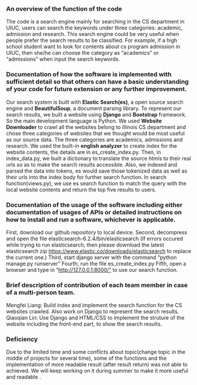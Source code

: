 ### An overview of the function of the code
  The code is a search engine mainly for searching in the CS department in UIUC, users can search the keywords under three categories: academic, admission and research.  This search engine could be very useful when people prefer the search results to be classified. For example, if a high school student want to look for contents about cs program admission in UIUC, then she/he can choose the category as “academics” or “admissions” when input the search keywords.  

### Documentation of how the software is implemented with sufficient detail so that others can have a basic understanding of your code for future extension or any further improvement.

Our search system is built with **Elastic Search(es)**, a open source search engine and **BeautifulSoup**, a document parsing library. To represent our search results, we built a website using **Django** and **Bootstrap** framework. So the main development language is Python. We used **Website Downloader** to crawl all the websites belong to illinois CS department and chose three categories of websites that we thought would be most useful as our source data. The three categories are academics, admissions and research. We used the built-in **english analyzer** to create index for the website contents, the details are in es_create_index.py. Then, in index_data.py, we built a dictionary to translate the source htmls to their real urls so as to make the search results accessible. Also, we indexed and parsed the data into tokens, es would save those tokenized data as well as their urls into the index body for further search function. In search function(views.py), we use es search function to match the query with the local website contents and return the top five results to users. 

### Documentation of the usage of the software including either documentation of usages of APIs or detailed instructions on how to install and run a software, whichever is applicable. 
First, download our github repository to local device.
Second, decompress and open the file elasticsearch-6.2.4/bin/elasticsearch (If errors occured while trying to run elasticsearch, then please download the latest elasticsearch zip https://www.elastic.co/downloads/elasticsearch to replace the current one.)
Third, start django server with the command “python manage.py runserver”
Fourth, run the file es_create_index.py
Fifth, open a browser and type in “http://127.0.0.1:8000/” to use our search function.

### Brief description of contribution of each team member in case of a multi-person team.
Mengfei Liang: Build index and implement the search function for the CS websites crawled. Also work on Django to represent the search results.  
Qiaoqian Lin: Use Django and HTML/CSS to implement the struture of the website including the front-end part, to show the search results.


### Deficiency
Due to the limited time and some conflicts about topic(change topic in the middle of projects for several time), some of the functions and the implementation of more readable result (after result return) was not able to achieved. We will keep working on it during summer to make it more useful and readable .

